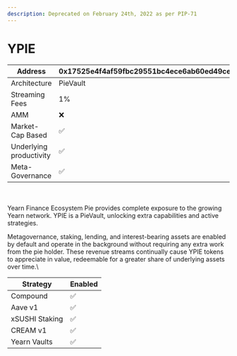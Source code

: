 ```yaml
---
description: Deprecated on February 24th, 2022 as per PIP-71
---
```


# YPIE



| Address                 | 0x17525e4f4af59fbc29551bc4ece6ab60ed49ce31 |
| ----------------------- | ------------------------------------------ |
| Architecture            | PieVault                                   |
| Streaming Fees          | 1%                                         |
| AMM                     | ❌                                          |
| Market-Cap Based        | ✅                                          |
| Underlying productivity | ✅                                          |
| Meta-Governance         | ✅                                          |

\
\
Yearn Finance Ecosystem Pie provides complete exposure to the growing Yearn network. YPIE is a PieVault, unlocking extra capabilities and active strategies.

Metagovernance, staking, lending, and interest-bearing assets are enabled by default and operate in the background without requiring any extra work from the pie holder. These revenue streams continually cause YPIE tokens to appreciate in value, redeemable for a greater share of underlying assets over time.\


| Strategy       | Enabled |
| -------------- | ------- |
| Compound       | ✅       |
| Aave v1        | ✅       |
| xSUSHI Staking | ✅       |
| CREAM v1       | ✅       |
| Yearn Vaults   | ✅       |
